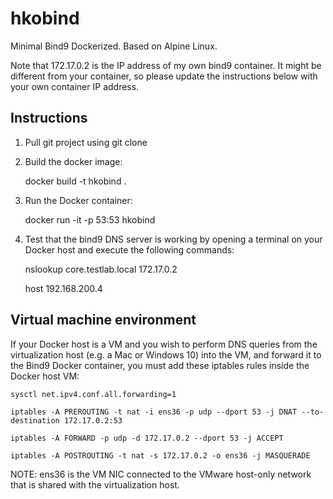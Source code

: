 # hkobind
Minimal Bind9 Dockerized. Based on Alpine Linux.

Note that 172.17.0.2 is the IP address of my own bind9 container. It might be different from your container, so please update the instructions below with your own container IP address.

## Instructions

1. Pull git project using git clone

2. Build the docker image: 

	docker build -t hkobind .
	
3. Run the Docker container: 

	docker run -it -p 53:53 hkobind

4. Test that the bind9 DNS server is working by opening a terminal on your Docker host and execute the following commands: 

	nslookup core.testlab.local 172.17.0.2

	host 192.168.200.4

## Virtual machine environment

If your Docker host is a VM and you wish to perform DNS queries from the virtualization host (e.g. a Mac or Windows 10) into the VM, and forward it to the Bind9 Docker container, you must add these iptables rules inside the Docker host VM:

	sysctl net.ipv4.conf.all.forwarding=1

	iptables -A PREROUTING -t nat -i ens36 -p udp --dport 53 -j DNAT --to-destination 172.17.0.2:53

	iptables -A FORWARD -p udp -d 172.17.0.2 --dport 53 -j ACCEPT

	iptables -A POSTROUTING -t nat -s 172.17.0.2 -o ens36 -j MASQUERADE

NOTE: ens36 is the VM NIC connected to the VMware host-only network that is shared with the virtualization host.